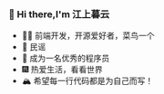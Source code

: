 ### 👋 Hi there,I'm 江上暮云

- 👨‍💻 前端开发，开源爱好者，菜鸟一个
- 🎵 民谣
- 💪 成为一名优秀的程序员
- 🎆 热爱生活，看看世界
- 🏔️ 希望每一行代码都是为自己而写！
